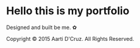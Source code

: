 # Hello this is my portfolio

Designed and built be me. &#10047;


Copyright &copy; 2015 Aarti D'Cruz. All Rights Reserved.
